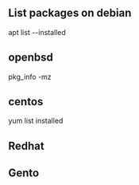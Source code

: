 
## List packages on debian  
apt list --installed


## openbsd  
pkg_info -mz


## centos  
yum list installed

## Redhat

## Gento

